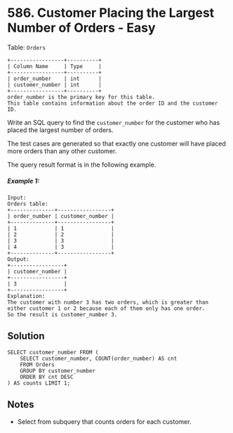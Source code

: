 # 586. Customer Placing the Largest Number of Orders - Easy

Table: `Orders`

```
+-----------------+----------+
| Column Name     | Type     |
+-----------------+----------+
| order_number    | int      |
| customer_number | int      |
+-----------------+----------+
order_number is the primary key for this table.
This table contains information about the order ID and the customer ID.
```

Write an SQL query to find the `customer_number` for the customer who has placed the largest number of orders.

The test cases are generated so that exactly one customer will have placed more orders than any other customer.

The query result format is in the following example.

##### Example 1:

```
Input: 
Orders table:
+--------------+-----------------+
| order_number | customer_number |
+--------------+-----------------+
| 1            | 1               |
| 2            | 2               |
| 3            | 3               |
| 4            | 3               |
+--------------+-----------------+
Output: 
+-----------------+
| customer_number |
+-----------------+
| 3               |
+-----------------+
Explanation: 
The customer with number 3 has two orders, which is greater than either customer 1 or 2 because each of them only has one order. 
So the result is customer_number 3.
```

## Solution

```
SELECT customer_number FROM (
    SELECT customer_number, COUNT(order_number) AS cnt
    FROM Orders 
    GROUP BY customer_number
    ORDER BY cnt DESC
) AS counts LIMIT 1;
```

## Notes
- Select from subquery that counts orders for each customer.